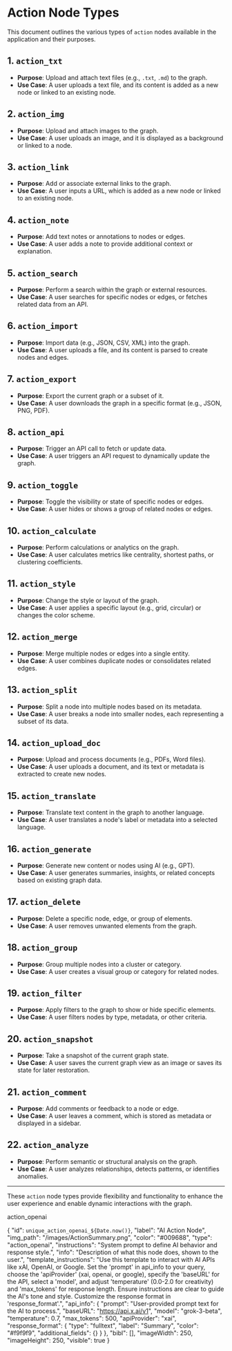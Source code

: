 # Action Node Types

This document outlines the various types of `action` nodes available in the application and their purposes.

## 1. `action_txt`

- **Purpose**: Upload and attach text files (e.g., `.txt`, `.md`) to the graph.
- **Use Case**: A user uploads a text file, and its content is added as a new node or linked to an existing node.

## 2. `action_img`

- **Purpose**: Upload and attach images to the graph.
- **Use Case**: A user uploads an image, and it is displayed as a background or linked to a node.

## 3. `action_link`

- **Purpose**: Add or associate external links to the graph.
- **Use Case**: A user inputs a URL, which is added as a new node or linked to an existing node.

## 4. `action_note`

- **Purpose**: Add text notes or annotations to nodes or edges.
- **Use Case**: A user adds a note to provide additional context or explanation.

## 5. `action_search`

- **Purpose**: Perform a search within the graph or external resources.
- **Use Case**: A user searches for specific nodes or edges, or fetches related data from an API.

## 6. `action_import`

- **Purpose**: Import data (e.g., JSON, CSV, XML) into the graph.
- **Use Case**: A user uploads a file, and its content is parsed to create nodes and edges.

## 7. `action_export`

- **Purpose**: Export the current graph or a subset of it.
- **Use Case**: A user downloads the graph in a specific format (e.g., JSON, PNG, PDF).

## 8. `action_api`

- **Purpose**: Trigger an API call to fetch or update data.
- **Use Case**: A user triggers an API request to dynamically update the graph.

## 9. `action_toggle`

- **Purpose**: Toggle the visibility or state of specific nodes or edges.
- **Use Case**: A user hides or shows a group of related nodes or edges.

## 10. `action_calculate`

- **Purpose**: Perform calculations or analytics on the graph.
- **Use Case**: A user calculates metrics like centrality, shortest paths, or clustering coefficients.

## 11. `action_style`

- **Purpose**: Change the style or layout of the graph.
- **Use Case**: A user applies a specific layout (e.g., grid, circular) or changes the color scheme.

## 12. `action_merge`

- **Purpose**: Merge multiple nodes or edges into a single entity.
- **Use Case**: A user combines duplicate nodes or consolidates related edges.

## 13. `action_split`

- **Purpose**: Split a node into multiple nodes based on its metadata.
- **Use Case**: A user breaks a node into smaller nodes, each representing a subset of its data.

## 14. `action_upload_doc`

- **Purpose**: Upload and process documents (e.g., PDFs, Word files).
- **Use Case**: A user uploads a document, and its text or metadata is extracted to create new nodes.

## 15. `action_translate`

- **Purpose**: Translate text content in the graph to another language.
- **Use Case**: A user translates a node's label or metadata into a selected language.

## 16. `action_generate`

- **Purpose**: Generate new content or nodes using AI (e.g., GPT).
- **Use Case**: A user generates summaries, insights, or related concepts based on existing graph data.

## 17. `action_delete`

- **Purpose**: Delete a specific node, edge, or group of elements.
- **Use Case**: A user removes unwanted elements from the graph.

## 18. `action_group`

- **Purpose**: Group multiple nodes into a cluster or category.
- **Use Case**: A user creates a visual group or category for related nodes.

## 19. `action_filter`

- **Purpose**: Apply filters to the graph to show or hide specific elements.
- **Use Case**: A user filters nodes by type, metadata, or other criteria.

## 20. `action_snapshot`

- **Purpose**: Take a snapshot of the current graph state.
- **Use Case**: A user saves the current graph view as an image or saves its state for later restoration.

## 21. `action_comment`

- **Purpose**: Add comments or feedback to a node or edge.
- **Use Case**: A user leaves a comment, which is stored as metadata or displayed in a sidebar.

## 22. `action_analyze`

- **Purpose**: Perform semantic or structural analysis on the graph.
- **Use Case**: A user analyzes relationships, detects patterns, or identifies anomalies.

---

These `action` node types provide flexibility and functionality to enhance the user experience and enable dynamic interactions with the graph.

action_openai

{
"id": `unique_action_openai_${Date.now()}`,
"label": "AI Action Node",
"img_path": "/images/ActionSummary.png",
"color": "#009688",
"type": "action_openai",
"instructions": "System prompt to define AI behavior and response style.",
"info": "Description of what this node does, shown to the user.",
"template_instructions": "Use this template to interact with AI APIs like xAI, OpenAI, or Google. Set the 'prompt' in api_info to your query, choose the 'apiProvider' (xai, openai, or google), specify the 'baseURL' for the API, select a 'model', and adjust 'temperature' (0.0-2.0 for creativity) and 'max_tokens' for response length. Ensure instructions are clear to guide the AI's tone and style. Customize the response format in 'response_format'.",
"api_info": {
"prompt": "User-provided prompt text for the AI to process.",
"baseURL": "https://api.x.ai/v1",
"model": "grok-3-beta",
"temperature": 0.7,
"max_tokens": 500,
"apiProvider": "xai",
"response_format": {
"type": "fulltext",
"label": "Summary",
"color": "#f9f9f9",
"additional_fields": {}
}
},
"bibl": [],
"imageWidth": 250,
"imageHeight": 250,
"visible": true
}
